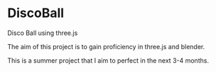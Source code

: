 # DiscoBall

Disco Ball using three.js

The aim of this project is to gain proficiency in three.js and blender. 

This is a summer project that I aim to perfect in the next 3-4 months.
